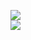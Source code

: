 [![](https://img.shields.io/badge/Made%20With-Github%20Spray-lightgrey.svg?style=for-the-badge&logo=github)](https://github.com/Annihil/github-spray#1206)  
[![](https://i.imgur.com/2DrTn0Z.gif)](https://github.com/Annihil/github-spray)